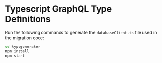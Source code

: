 # Typescript GraphQL Type Definitions

Run the following commands to generate the `databaseClient.ts` file used in the migration code:

```bash
cd typegenerator
npm install
npm start
```